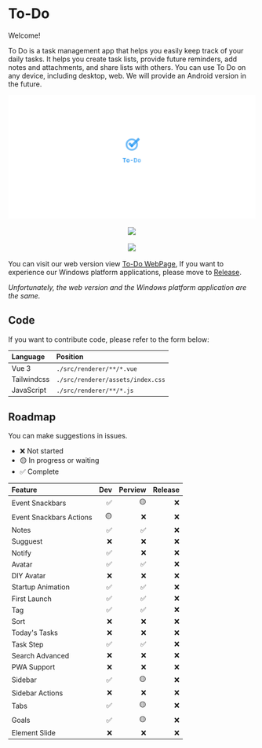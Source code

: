 # **To-Do**

Welcome!

To Do is a task management app that helps you easily keep track of your daily tasks. It helps you create task lists, provide future reminders, add notes and attachments, and share lists with others. You can use To Do on any device, including desktop, web. We will provide an Android version in the future.

<div align="center">

![To-Do](./resources/To-Do-Logo.png?raw=true)

![](https://img.shields.io/github/downloads/bre97-web/To-Do/v1.0.0-pre.0/total)

![](https://img.shields.io/github/last-commit/bre97-web/To-Do)

</div>

You can visit our web version view [To-Do WebPage](bre97-web.github.io/To-Do/), If you want to experience our Windows platform applications, please move to [Release](https://github.com/bre97-web/To-Do/releases). 

_Unfortunately, the web version and the Windows platform application are the same._

## Code

If you want to contribute code, please refer to the form below:

|Language|Position|
|:--|:--|
|Vue 3|`./src/renderer/**/*.vue`|
|Tailwindcss|`./src/renderer/assets/index.css`|
|JavaScript|`./src/renderer/**/*.js`|

## Roadmap

You can make suggestions in issues.

- ❌ Not started
- 🟡 In progress or waiting
- ✅ Complete

|Feature|Dev|Perview|Release|
|:--|--:|--:|--:|
|Event Snackbars|✅|🟡|❌|
|Event Snackbars Actions|🟡|❌|❌|
|Notes|✅|✅|❌|
|Sugguest|❌|❌|❌|
|Notify|✅|❌|❌|
|Avatar|✅|✅|❌|
|DIY Avatar|❌|❌|❌|
|Startup Animation|✅|✅|❌|
|First Launch|✅|✅|❌|
|Tag|✅|✅|❌|
|Sort|❌|❌|❌|
|Today's Tasks|❌|❌|❌|
|Task Step|✅|✅|❌|
|Search Advanced|❌|❌|❌|
|PWA Support|❌|❌|❌|
|Sidebar|✅|🟡|❌|
|Sidebar Actions|❌|❌|❌|
|Tabs|✅|🟡|❌|
|Goals|✅|🟡|❌|
|Element Slide|❌|❌|❌|